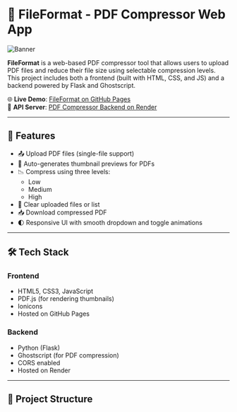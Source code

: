 # 📄 FileFormat - PDF Compressor Web App

![Banner](https://vignesh-v06.github.io/FileFormat/assets/logo.png)

**FileFormat** is a web-based PDF compressor tool that allows users to upload PDF files and reduce their file size using selectable compression levels. This project includes both a frontend (built with HTML, CSS, and JS) and a backend powered by Flask and Ghostscript.

🌐 **Live Demo**: [FileFormat on GitHub Pages](https://vignesh-v06.github.io/FileFormat/)  
🚀 **API Server**: [PDF Compressor Backend on Render](https://fileformat-2.onrender.com)

---

## 🔧 Features

- 📤 Upload PDF files (single-file support)
- 🧠 Auto-generates thumbnail previews for PDFs
- 📉 Compress using three levels:
  - Low
  - Medium
  - High
- 🧼 Clear uploaded files or list
- 📥 Download compressed PDF
- 🌓 Responsive UI with smooth dropdown and toggle animations

---

## 🛠️ Tech Stack

### Frontend
- HTML5, CSS3, JavaScript
- PDF.js (for rendering thumbnails)
- Ionicons
- Hosted on GitHub Pages

### Backend
- Python (Flask)
- Ghostscript (for PDF compression)
- CORS enabled
- Hosted on Render

---

## 📁 Project Structure

